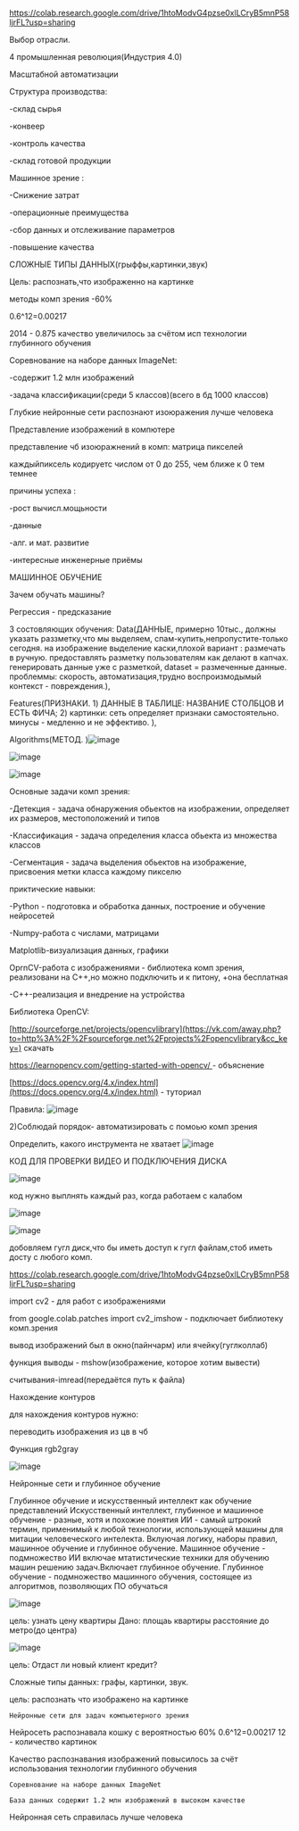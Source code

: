 https://colab.research.google.com/drive/1htoModvG4pzse0xlLCryB5mnP58ljrFL?usp=sharing

Выбор отрасли. 

4 промышленная революция(Индустрия 4.0)

Масштабной автоматизации

Структура производства:

-склад сырья

-конвеер

-контроль качества

-склад готовой продукции

Машинное зрение :

-Снижение затрат

-операционные преимущества 

-сбор данных и отслеживание параметров

-повышение качества

СЛОЖНЫЕ ТИПЫ ДАННЫХ(грыффы,картинки,звук)

Цель: распознать,что изображенно на картинке

методы комп зрения -60%

0.6^12=0.00217

2014 - 0.875    качество увеличилось за счётом исп технологии глубинного обучения

Соревнование на наборе данных ImageNet:

-содержит 1.2 млн изображений

-задача классификации(среди 5 классов)(всего в бд 1000 классов)

Глубкие нейронные сети распознают изоюражения лучше человека

Представление изображений в компютере

представление чб изоюражнений в комп: матрица пикселей

каждыйпиксель кодируетс числом от 0 до 255, чем ближе к 0 тем темнее

причины успеха :

-рост вычисл.мощьности

-данные

-алг. и мат. развитие

-интересные инженерные приёмы

 
 
 
 МАШИННОЕ ОБУЧЕНИЕ
 
 Зачем обучать машины? 
 
 Регрессия - предсказание
 
 3 состовляющих обучения: Data(ДАННЫЕ, примерно 10тыс., должны указать раззметку,что мы выделяем, спам-купить,непропустите-только сегодня. на изображение выделение каски,плохой вариант : размечать в ручную. предоставлять разметку пользователям как делают в капчах. генерировать данные уже с разметкой, dataset = размеченные данные. проблеммы: скорость, автоматизация,трудно воспроизмодымый контекст - повреждения.),
 
 Features(ПРИЗНАКИ. 1) ДАННЫЕ В ТАБЛИЦЕ: НАЗВАНИЕ СТОЛБЦОВ И ЕСТЬ ФИЧА; 2) картинки: сеть определяет признаки самостоятельно.  минусы - медленно и не эффективо. ),
 
 Algorithms(МЕТОД. )![image](https://user-images.githubusercontent.com/97594244/197493195-60087f18-ee76-4b35-a1cc-171b05e7a535.png)

 
![image](https://user-images.githubusercontent.com/97594244/197489461-b93cf750-ac8c-4a99-878c-906eced0ce93.png)

![image](https://user-images.githubusercontent.com/97594244/197493370-3fe74554-fbbb-41d8-9d2d-79b29ef9d81b.png)

Основные задачи комп зрения:

-Детекция - задача обнаружения обьектов на изображении, определяет их размеров, местоположений и типов

-Классификация - задача определения класса обьекта из множества классов

-Сегментация - задача выделения обьектов на изображение, присвоения метки класса каждому пикселю

приктические навыки:

-Python - подготовка и обработка данных, построение и обучение нейросетей

-Numpy-работа с числами, матрицами

Matplotlib-визуализация данных, графики

OprnCV-работа с изображениями - библиотека комп зрения, реализовани на С++,но можно подключить и к питону, +она бесплатная

-C++-реализация и внедрение на устройства

Библиотека OpenCV:

[http://sourceforge.net/projects/opencvlibrary](https://vk.com/away.php?to=http%3A%2F%2Fsourceforge.net%2Fprojects%2Fopencvlibrary&cc_key=) скачать 

[https://learnopencv.com/getting-started-with-opencv/   ](https://learnopencv.com/getting-started-with-opencv/) - объяснение 

[https://docs.opencv.org/4.x/index.html](https://docs.opencv.org/4.x/index.html) - туториал

Правила:
![image](https://user-images.githubusercontent.com/97594244/197500752-c4da8b02-e2d3-4412-8ce5-b25b1e284221.png)

2)Соблюдай порядок- автоматизировать с помоью комп зрения

Определить, какого инструмента не хватает
![image](https://user-images.githubusercontent.com/97594244/197501571-97cc0de3-3584-4b5d-9180-1e3244041a57.png)




КОД ДЛЯ ПРОВЕРКИ ВИДЕО И ПОДКЛЮЧЕНИЯ ДИСКА

![image](https://user-images.githubusercontent.com/97594244/198975812-dce0e999-dd10-4ca6-863d-9507489fda0f.png)

код нужно выплнять каждый раз, когда работаем с калабом

![image](https://user-images.githubusercontent.com/97594244/198976234-f34b1a31-169a-4261-a955-f2d319ec2506.png)

![image](https://user-images.githubusercontent.com/97594244/198976534-5a4e1f1e-094a-46fd-b8b1-03f566788963.png)

добовляем гугл диск,что бы иметь доступ к гугл файлам,стоб иметь досту с любого комп.

https://colab.research.google.com/drive/1htoModvG4pzse0xlLCryB5mnP58ljrFL?usp=sharing


import cv2 - для работ с изображениями 

from google.colab.patches import cv2_imshow - подключает библиотеку комп.зрения

вывод изображений был в окно(пайнчарм) или ячейку(гуглколлаб)

функция выводы - mshow(изображение, которое хотим вывести)

считывания-imread(передаётся путь к файла)

Нахождение контуров

для нахождения контуров нужно:

переводить изображения из цв в чб

Функция rgb2gray

![image](https://user-images.githubusercontent.com/97594244/198982731-12909d8c-9599-4ed5-a093-f1a217c0250a.png)



 Нейронные сети и глубинное обучение
 
 
 Глубинное обучение и искусственный интеллект как обучение представлений Искусственный интеллект, глубинное и машинное обучение - разные, хотя и похожие понятия ИИ - самый штрокий термин, применимый к любой технологии, использующей машины для митации человеческого интелекта. Вклуючая логику, наборы правил, машинное обучение и глубинное обучение. Машинное обучение - подмножество ИИ включае мтатистические техники для обучению машин решению задач.Включает глубинное обучение. Глубинное обучение - подмножество машинного обучения, состоящее из алгоритмов, позволяющих ПО обучаться
 
 
 ![image](https://user-images.githubusercontent.com/97594244/203318265-29441f9f-5153-4430-b0e5-2bfac30ec3a9.png)
 
 
цель: узнать цену квартиры Дано: площаь квартиры расстояние до метро(до центра)

![image](https://user-images.githubusercontent.com/97594244/203318356-9cf584db-e401-4763-b8b1-30a17530c353.png)

цель: Отдаст ли новый клиент кредит?


Сложные типы данных: графы, картинки, звук.


цель: распознать что изображено на картинке


    Нейронные сети для задач компьютерного зрения
    

Нейросеть распознавала кошку с вероятностью 60% 0.6^12=0.00217 12 - количество картинок


Качество распознавания изображений повысилось за счёт использования технологии глубинного обучения

    Соревнование на наборе данных ImageNet
    
    База данных содержит 1.2 млн изображений в высоком качестве

Нейронная сеть справилась лучше человека
